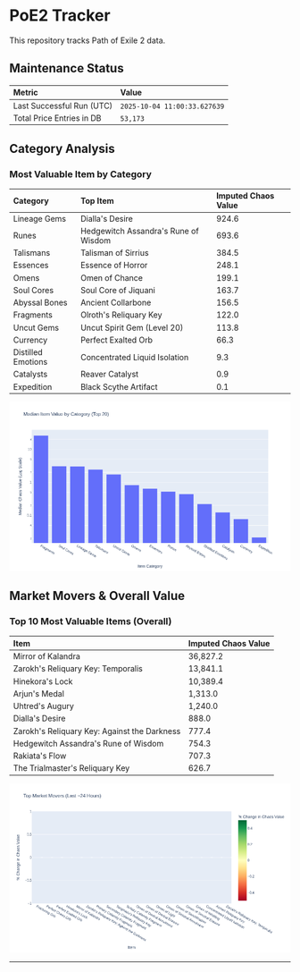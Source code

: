 # PoE2 Tracker

This repository tracks Path of Exile 2 data.

## Maintenance Status

<!-- START_MAINTENANCE -->
| Metric | Value |
|:---|:---|
| Last Successful Run (UTC) | `2025-10-04 11:00:33.627639` |
| Total Price Entries in DB | `53,173` |

<!-- END_MAINTENANCE -->

## Category Analysis

<!-- START_CATEGORY_ANALYSIS -->
### Most Valuable Item by Category
| Category | Top Item | Imputed Chaos Value |
| :--- | :--- | :--- |
| Lineage Gems | Dialla's Desire | 924.6 |
| Runes | Hedgewitch Assandra's Rune of Wisdom | 693.6 |
| Talismans | Talisman of Sirrius | 384.5 |
| Essences | Essence of Horror | 248.1 |
| Omens | Omen of Chance | 199.1 |
| Soul Cores | Soul Core of Jiquani | 163.7 |
| Abyssal Bones | Ancient Collarbone | 156.5 |
| Fragments | Olroth's Reliquary Key | 122.0 |
| Uncut Gems | Uncut Spirit Gem (Level 20) | 113.8 |
| Currency | Perfect Exalted Orb | 66.3 |
| Distilled Emotions | Concentrated Liquid Isolation | 9.3 |
| Catalysts | Reaver Catalyst | 0.9 |
| Expedition | Black Scythe Artifact | 0.1 |


![Category Analysis Chart](charts/category_analysis.png)
<!-- END_ANALYSIS -->

## Market Movers & Overall Value

<!-- START_ANALYSIS -->
### Top 10 Most Valuable Items (Overall)
| Item | Imputed Chaos Value |
| :--- | :--- |
| Mirror of Kalandra | 36,827.2 |
| Zarokh's Reliquary Key: Temporalis | 13,841.1 |
| Hinekora's Lock | 10,389.4 |
| Arjun's Medal | 1,313.0 |
| Uhtred's Augury | 1,240.0 |
| Dialla's Desire | 888.0 |
| Zarokh's Reliquary Key: Against the Darkness | 777.4 |
| Hedgewitch Assandra's Rune of Wisdom | 754.3 |
| Rakiata's Flow | 707.3 |
| The Trialmaster's Reliquary Key | 626.7 |


![Market Movers Chart](charts/market_movers.png)
<!-- END_ANALYSIS -->

---
